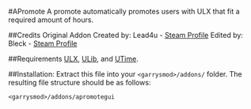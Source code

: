 #APromote
A promote automatically promotes users with ULX that fit a required amount of hours.

##Credits
Original Addon Created by: Lead4u - [Steam Profile](https://steamcommunity.com/id/lead4u2)
Edited by: Bleck - [Steam Profile](https://steamcommunity.com/id/Blecky/)

##Requirements
[ULX](https://github.com/TeamUlysses/ulx), [ULib](https://github.com/TeamUlysses/ulib), and [UTime](https://github.com/TeamUlysses/utime).

##Installation:
Extract this file into your `<garrysmod>/addons/` folder.
The resulting file structure should be as follows:

`<garrysmod>/addons/apromotegui`
